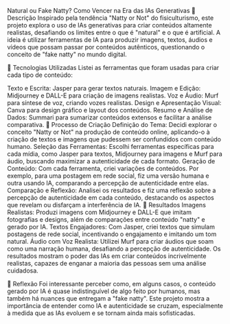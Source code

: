 Natural ou Fake Natty? Como Vencer na Era das IAs Generativas
📒 Descrição
Inspirado pela tendência "Natty or Not" do fisiculturismo, este projeto explora o uso de IAs generativas para criar conteúdos altamente realistas, desafiando os limites entre o que é "natural" e o que é artificial. A ideia é utilizar ferramentas de IA para produzir imagens, textos, áudios e vídeos que possam passar por conteúdos autênticos, questionando o conceito de "fake natty" no mundo digital.

🤖 Tecnologias Utilizadas
Listei as ferramentas que foram usadas para criar cada tipo de conteúdo:

Texto e Escrita: Jasper para gerar textos naturais.
Imagem e Edição: Midjourney e DALL-E para criação de imagens realistas.
Voz e Áudio: Murf para síntese de voz, criando vozes realistas.
Design e Apresentação Visual: Canva para design gráfico e layout dos conteúdos.
Resumo e Análise de Dados: Summari para sumarizar conteúdos extensos e facilitar a análise comparativa.
🧐 Processo de Criação
Definição do Tema: Decidi explorar o conceito "Natty or Not" na produção de conteúdo online, aplicando-o à criação de textos e imagens que pudessem ser confundidos com conteúdo humano.
Seleção das Ferramentas: Escolhi ferramentas específicas para cada mídia, como Jasper para textos, Midjourney para imagens e Murf para áudio, buscando maximizar a autenticidade de cada formato.
Geração de Conteúdo: Com cada ferramenta, criei variações de conteúdos. Por exemplo, para uma postagem em rede social, fiz uma versão humana e outra usando IA, comparando a percepção de autenticidade entre elas.
Comparação e Reflexão: Analisei os resultados e fiz uma reflexão sobre a percepção de autenticidade em cada conteúdo, destacando os aspectos que revelam ou disfarçam a interferência de IA.
🚀 Resultados
Imagens Realistas: Produzi imagens com Midjourney e DALL-E que imitam fotografias e designs, além de comparações entre conteúdo "natty" e gerado por IA.
Textos Engajadores: Com Jasper, criei textos que simulam postagens de rede social, incentivando o engajamento e imitando um tom natural.
Áudio com Voz Realista: Utilizei Murf para criar áudios que soam como uma narração humana, desafiando a percepção de autenticidade.
Os resultados mostram o poder das IAs em criar conteúdos incrivelmente realistas, capazes de enganar a maioria das pessoas sem uma análise cuidadosa.

💭 Reflexão
Foi interessante perceber como, em alguns casos, o conteúdo gerado por IA é quase indistinguível de algo feito por humanos, mas também há nuances que entregam a "fake natty". Este projeto mostra a importância de entender como IA e autenticidade se cruzam, especialmente à medida que as IAs evoluem e se tornam ainda mais sofisticadas.
